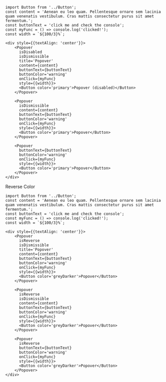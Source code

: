     import Button from '../Button';
    const content = 'Aenean eu leo quam. Pellentesque ornare sem lacinia quam venenatis vestibulum. Cras mattis consectetur purus sit amet fermentum.';
    const buttonText = 'click me and check the console';
    const myFunc = () => console.log('clicked!');
    const width = `${100/3}%`;

    <div style={{textAlign: 'center'}}>
        <Popover
          isDisabled
          isDismissible
          title='Popover'
          content={content}
          buttonText={buttonText}
          buttonColor='warning'
          onClick={myFunc}
          style={{width}}>
          <Button color='primary'>Popover (disabled)</Button>
        </Popover>

        <Popover
          isDismissible
          content={content}
          buttonText={buttonText}
          buttonColor='warning'
          onClick={myFunc}
          style={{width}}>
          <Button color='primary'>Popover</Button>
        </Popover>

        <Popover
          buttonText={buttonText}
          buttonColor='warning'
          onClick={myFunc}
          style={{width}}>
          <Button color='primary'>Popover</Button>
        </Popover>
    </div>

Reverse Color

    import Button from '../Button';
    const content = 'Aenean eu leo quam. Pellentesque ornare sem lacinia quam venenatis vestibulum. Cras mattis consectetur purus sit amet fermentum.';
    const buttonText = 'click me and check the console';
    const myFunc = () => console.log('clicked!');
    const width = `${100/3}%`;

    <div style={{textAlign: 'center'}}>
        <Popover
          isReverse
          isDismissible
          title='Popover'
          content={content}
          buttonText={buttonText}
          buttonColor='warning'
          onClick={myFunc}
          style={{width}}>
          <Button color='greyDarker'>Popover</Button>
        </Popover>

        <Popover
          isReverse
          isDismissible
          content={content}
          buttonText={buttonText}
          buttonColor='warning'
          onClick={myFunc}
          style={{width}}>
          <Button color='greyDarker'>Popover</Button>
        </Popover>

        <Popover
          isReverse
          buttonText={buttonText}
          buttonColor='warning'
          onClick={myFunc}
          style={{width}}>
          <Button color='greyDarker'>Popover</Button>
        </Popover>
    </div>
